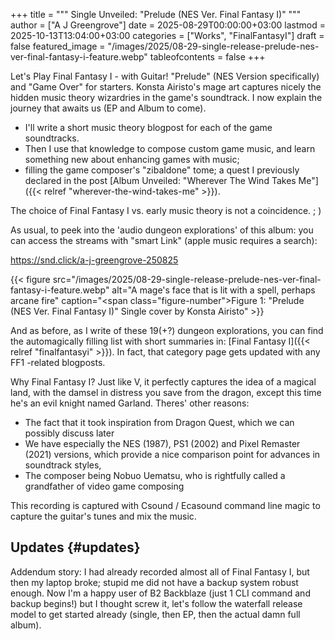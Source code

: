 +++
title = """
  Single Unveiled: "Prelude (NES Ver. Final Fantasy I)"
  """
author = ["A J Greengrove"]
date = 2025-08-29T00:00:00+03:00
lastmod = 2025-10-13T13:04:00+03:00
categories = ["Works", "FinalFantasyI"]
draft = false
featured_image = "/images/2025/08-29-single-release-prelude-nes-ver-final-fantasy-i-feature.webp"
tableofcontents = false
+++

Let's Play Final Fantasy I - with Guitar!
"Prelude" (NES Version specifically) and "Game Over" for starters.
Konsta Airisto's mage art captures nicely the
hidden music theory wizardries in the game's soundtrack.
I now explain the journey that awaits us (EP and Album to come).

-   I'll write a short music theory blogpost for each of the game soundtracks.
-   Then I use that knowledge to compose custom game music,
    and learn something new about enhancing games with music;
-   filling the game composer's "zibaldone" tome;
    a quest I previously declared in the post
    [Album Unveiled: "Wherever The Wind Takes Me"]({{< relref "wherever-the-wind-takes-me" >}}).

The choice of Final Fantasy I vs. early music theory is not a coincidence. ; )

As usual, to peek into the 'audio dungeon explorations' of this album:
you can access the streams with "smart Link"
(apple music requires a search):

<https://snd.click/a-j-greengrove-250825>

<a id="figure--fig:08-29-single-release-prelude-nes-ver-final-fantasy-i-feature.webp"></a>

{{< figure src="/images/2025/08-29-single-release-prelude-nes-ver-final-fantasy-i-feature.webp" alt="A mage's face that is lit with a spell, perhaps arcane fire" caption="<span class=\"figure-number\">Figure 1: </span>\"Prelude (NES Ver. Final Fantasy I)\" Single cover by Konsta Airisto" >}}

And as before, as I write of these 19(+?) dungeon explorations,
you can find the automagically filling list with short summaries in:
[Final Fantasy I]({{< relref "finalfantasyi" >}}).
In fact, that category page gets updated with any FF1 -related blogposts.

Why Final Fantasy I? Just like V,
it perfectly captures the idea of a magical land,
with the damsel in distress you save from the dragon,
except this time he's an evil knight named Garland.
Theres' other reasons:

-   The fact that it took inspiration from Dragon Quest,
    which we can possibly discuss later
-   We have especially the
    NES (1987), PS1 (2002) and Pixel Remaster (2021) versions,
    which provide a nice comparison point for advances in soundtrack styles,
-   The composer being Nobuo Uematsu,
    who is rightfully called a grandfather of video game composing

This recording is captured with Csound / Ecasound command line magic
to capture the guitar's tunes and mix the music.


## Updates {#updates}

Addendum story: I had already recorded almost all of Final Fantasy I,
but then my laptop broke;
stupid me did not have a backup system robust enough.
Now I'm a happy user of B2 Backblaze (just 1 CLI command and backup begins!)
but I thought screw it, let's follow the waterfall release model to get started already
(single, then EP, then the actual damn full album).
